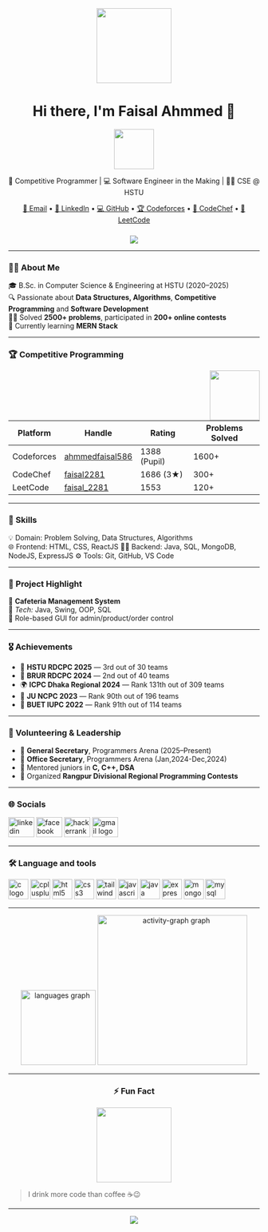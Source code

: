 
<div align="center">
  <img height="150" src="https://media.giphy.com/media/M9gbBd9nbDrOTu1Mqx/giphy.gif"  />
</div>

<!-- 💥 Animated Intro START -->
<h1 align="center">Hi there, I'm Faisal Ahmmed 👋</h1>

<p align="center">
  <img src="https://media.giphy.com/media/hvRJCLFzcasrR4ia7z/giphy.gif" width="80"/>
</p>

<p align="center">
  🚀 Competitive Programmer | 💻 Software Engineer in the Making | 👨‍🎓 CSE @ HSTU
</p>

<p align="center">
  <a href="mailto:ahmmedfaisal586@gmail.com">📧 Email</a> •
  <a href="https://www.linkedin.com/in/faisal2281/">💼 LinkedIn</a> •
  <a href="https://github.com/faisalahmmedd">💻 GitHub</a> •
  <a href="https://codeforces.com/profile/ahmmedfaisal586">🏆 Codeforces</a> •
  <a href="https://www.codechef.com/users/faisal2281">🍜 CodeChef</a> •
  <a href="https://leetcode.com/faisal_2281">🧠 LeetCode</a>
</p>

<!-- 💥 Animated Intro END -->

### 

<div align="center">
  <img src="https://visitor-badge.laobi.icu/badge?page_id=faisalahmmedd.faisalahmmedd&"  />
</div>

---

<h3 align="left">👨‍🎓 About Me</h3>

🎓 B.Sc. in Computer Science & Engineering at HSTU (2020–2025)  
🔍 Passionate about **Data Structures, Algorithms**, **Competitive Programming** and **Software Development**  
👨‍💻 Solved **2500+ problems**, participated in **200+ online contests**  
🌱 Currently learning **MERN Stack**

---

<h3 align="left">🏆 Competitive Programming</h3>

<img src="https://media.giphy.com/media/l3vR85PnGsBwu1PFK/giphy.gif" width="100" align="right"/>

| Platform     | Handle                  | Rating | Problems Solved |
|--------------|--------------------------|--------|------------------|
| Codeforces   | [ahmmedfaisal586](https://codeforces.com/profile/ahmmedfaisal586) | 1388 (Pupil) | 1600+ |
| CodeChef     | [faisal2281](https://www.codechef.com/users/faisal2281)           | 1686 (3★)    | 300+ |
| LeetCode     | [faisal_2281](https://leetcode.com/faisal_2281)                   | 1553         | 120+ |

---

<h3 align="left">🧠 Skills</h3>

💡 Domain:  Problem Solving, Data Structures, Algorithms  
🌐 Frontend: HTML, CSS, ReactJS
🧑‍💻 Backend: Java, SQL, MongoDB, NodeJS, ExpressJS
⚙️ Tools:    Git, GitHub, VS Code   

---

<h3 align="left">📂 Project Highlight</h3>

🎯 **Cafeteria Management System**  
🧰 *Tech:* Java, Swing, OOP, SQL  
📌 Role-based GUI for admin/product/order control

---

<h3 align="left">🎖 Achievements</h3>

- 🥉 **HSTU RDCPC 2025** — 3rd out of 30 teams   
- 🥈 **BRUR RDCPC 2024** — 2nd out of 40 teams  
- 🌍 **ICPC Dhaka Regional 2024** — Rank 131th out of 309  teams
- 🧠 **JU NCPC 2023** — Rank 90th out of 196  teams
- 🧩 **BUET IUPC 2022** — Rank 91th out of 114  teams

---

<h3 align="left">🤝 Volunteering & Leadership</h3>

- 🪪 **General Secretary**, Programmers Arena (2025–Present)  
- 🧾 **Office Secretary**, Programmers Arena (Jan,2024-Dec,2024)  
- 👥 Mentored juniors in **C, C++, DSA**  
- 🏁 Organized **Rangpur Divisional Regional Programming Contests**

---

<h3 align="left">🌐 Socials</h3>

<div align="left">
  <img src="https://raw.githubusercontent.com/maurodesouza/profile-readme-generator/master/src/assets/icons/social/linkedin/default.svg" width="52" height="40" alt="linkedin logo"  />
  <img src="https://raw.githubusercontent.com/maurodesouza/profile-readme-generator/master/src/assets/icons/social/facebook/default.svg" width="52" height="40" alt="facebook logo"  />
  <img src="https://raw.githubusercontent.com/maurodesouza/profile-readme-generator/master/src/assets/icons/social/hackerrank/default.svg" width="52" height="40" alt="hackerrank logo"  />
  <img src="https://raw.githubusercontent.com/maurodesouza/profile-readme-generator/master/src/assets/icons/social/gmail/default.svg" width="52" height="40" alt="gmail logo"  />
</div>

---

<h3 align="left">🛠 Language and tools</h3>

<div align="left">
  <img src="https://cdn.jsdelivr.net/gh/devicons/devicon/icons/c/c-original.svg" height="40" alt="c logo"  />
  <img src="https://cdn.jsdelivr.net/gh/devicons/devicon/icons/cplusplus/cplusplus-original.svg" height="40" alt="cplusplus logo"  />
  <img src="https://cdn.jsdelivr.net/gh/devicons/devicon/icons/html5/html5-original.svg" height="40" alt="html5 logo"  />
  <img src="https://cdn.jsdelivr.net/gh/devicons/devicon/icons/css3/css3-original.svg" height="40" alt="css3 logo"  />
  <img src="https://cdn.jsdelivr.net/gh/devicons/devicon/icons/tailwindcss/tailwindcss-original-wordmark.svg" height="40" alt="tailwindcss logo"  />
  <img src="https://cdn.jsdelivr.net/gh/devicons/devicon/icons/javascript/javascript-original.svg" height="40" alt="javascript logo"  />
  <img src="https://cdn.jsdelivr.net/gh/devicons/devicon/icons/java/java-original.svg" height="40" alt="java logo"  />
  <img src="https://cdn.jsdelivr.net/gh/devicons/devicon/icons/express/express-original.svg" height="40" alt="express logo"  />
  <img src="https://cdn.jsdelivr.net/gh/devicons/devicon/icons/mongodb/mongodb-original.svg" height="40" alt="mongodb logo"  />
  <img src="https://cdn.jsdelivr.net/gh/devicons/devicon/icons/mysql/mysql-original.svg" height="40" alt="mysql logo"  />
</div>


---

<div align="center">
  <img src="https://github-readme-stats.vercel.app/api/top-langs?username=faisalahmmedd&locale=en&hide_title=false&layout=compact&card_width=320&langs_count=5&theme=dracula&hide_border=false&order=2" height="150" alt="languages graph"  />
  <img src="https://github-readme-activity-graph.vercel.app/graph?username=faisalahmmedd&radius=16&theme=react&area=true&order=5" height="300" alt="activity-graph graph"  />
</div>

---

<h3 align="center">⚡ Fun Fact</h3>

<p align="center">
  <img src="https://media.giphy.com/media/jdPMeyv9rn0hZHh8n9/giphy.gif" width="150"/>
</p>

> I drink more code than coffee ☕😉

---

<p align="center">
  <img src="https://readme-typing-svg.herokuapp.com?font=Fira+Code&size=24&duration=4000&pause=1000&center=true&vCenter=true&width=435&lines=Happy+Coding!;Keep+Improving+Everyday!;Never+Stop+Learning!">
</p>
